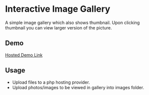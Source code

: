 # Interactive Image Gallery
A simple image gallery which also shows thumbnail. Upon clicking thumbnail you can view larger version of the picture.

## Demo
[Hosted Demo Link](http://z1p.site/imagegallery)

## Usage
- Upload files to a php hosting provider.
- Upload photos/images to be viewed in gallery into images folder.
